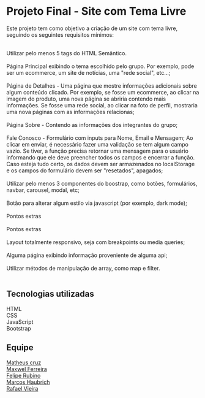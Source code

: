 # Projeto Final - Site com Tema Livre

Este projeto tem como objetivo a criação de um site com tema livre, seguindo os seguintes requisitos mínimos:</br></br>

Utilizar pelo menos 5 tags do HTML Semântico. </br></br>
Página Principal exibindo o tema escolhido pelo grupo. Por exemplo, pode ser um ecommerce, um site de notícias, uma "rede social", etc...; </br></br>
Página de Detalhes - Uma página que mostre informações adicionais sobre algum conteúdo clicado. Por exemplo, se fosse um ecommerce, ao clicar na imagem do produto, uma nova página se abriria contendo mais informações. Se fosse uma rede social, ao clicar na foto de perfil, mostraria uma nova páginas com as informações relacionas; </br></br>
Página Sobre - Contendo as informações dos integrantes do grupo;</br></br>
Fale Conosco - Formulário com inputs para Nome, Email e Mensagem; Ao clicar em enviar, é necessário fazer uma validação se tem algum campo vazio. Se tiver, a função precisa retornar uma mensagem para o usuário informando que ele deve preencher todos os campos e encerrar a função. Caso esteja tudo certo, os dados devem ser armazenados no localStorage e os campos do formulário devem ser "resetados", apagados;</br></br>
Utilizar pelo menos 3 componentes do boostrap, como botões, formulários, navbar, carousel, modal, etc;</br></br>
Botão para alterar algum estilo via javascript (por exemplo, dark mode);</br></br>Pontos extras </br></br>
Pontos extras </br></br>
Layout totalmente responsivo, seja com breakpoints ou media queries;</br></br>
Alguma página exibindo informação proveniente de alguma api;</br></br>
Utilizar métodos de manipulação de array, como map e filter.</br></br>

## Tecnologias utilizadas </br>
HTML </br>
CSS </br>
JavaScript </br>
Bootstrap </br>

## Equipe </br>
[Matheus cruz](https://github.com/MatheusCodeCruz) </br>
[Maxwel Ferreira](https://github.com/MaxFerreiraA) </br>
[Felipe Rubino](https://github.com/Felipe-Rubino) </br>
[Marcos Haubrich](https://github.com/MarcosHBritto) </br>
[Rafael Vieira](https://github.com/RafaelVieiraCamara) </br>

